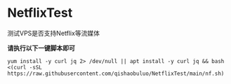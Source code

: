 # NetflixTest
测试VPS是否支持Netflix等流媒体

**请执行以下一键脚本即可**

    yum install -y curl jq 2> /dev/null || apt install -y curl jq && bash <(curl -sSL https://raw.githubusercontent.com/qishaobuluo/NetflixTest/main/nf.sh)
